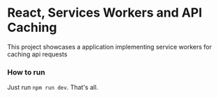 # React, Services Workers and API Caching

This project showcases a application implementing service workers for caching api requests

### How to run

Just run `npm run dev`. That's all.
